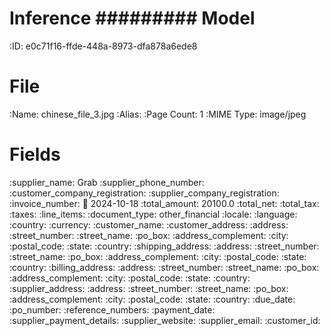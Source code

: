 Inference
#########
Model
=====
:ID: e0c71f16-ffde-448a-8973-dfa878a6ede8

File
====
:Name: chinese_file_3.jpg
:Alias:
:Page Count: 1
:MIME Type: image/jpeg

Fields
======
:supplier_name: Grab
:supplier_phone_number:
:customer_company_registration:
:supplier_company_registration:
:invoice_number:
:date: 2024-10-18
:total_amount: 20100.0
:total_net:
:total_tax:
:taxes:
:line_items:
:document_type: other_financial
:locale:
  :language:
  :country:
  :currency:
:customer_name:
:customer_address:
  :address:
  :street_number:
  :street_name:
  :po_box:
  :address_complement:
  :city:
  :postal_code:
  :state:
  :country:
:shipping_address:
  :address:
  :street_number:
  :street_name:
  :po_box:
  :address_complement:
  :city:
  :postal_code:
  :state:
  :country:
:billing_address:
  :address:
  :street_number:
  :street_name:
  :po_box:
  :address_complement:
  :city:
  :postal_code:
  :state:
  :country:
:supplier_address:
  :address:
  :street_number:
  :street_name:
  :po_box:
  :address_complement:
  :city:
  :postal_code:
  :state:
  :country:
:due_date:
:po_number:
:reference_numbers:
:payment_date:
:supplier_payment_details:
:supplier_website:
:supplier_email:
:customer_id:
